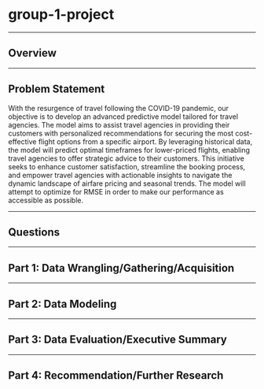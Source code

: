 # group-1-project


---

## Overview

---

## Problem Statement

With the resurgence of travel following the COVID-19 pandemic, our objective is to develop an advanced predictive model tailored for travel agencies. The model aims to assist travel agencies in providing their customers with personalized recommendations for securing the most cost-effective flight options from a specific airport. By leveraging historical data, the model will predict optimal timeframes for lower-priced flights, enabling travel agencies to offer strategic advice to their customers. This initiative seeks to enhance customer satisfaction, streamline the booking process, and empower travel agencies with actionable insights to navigate the dynamic landscape of airfare pricing and seasonal trends. The model will attempt to optimize for RMSE in order to make our performance as accessible as possible.

---

## Questions

---

## Part 1: Data Wrangling/Gathering/Acquisition

---

## Part 2: Data Modeling

---

## Part 3: Data Evaluation/Executive Summary

---

## Part 4: Recommendation/Further Research

